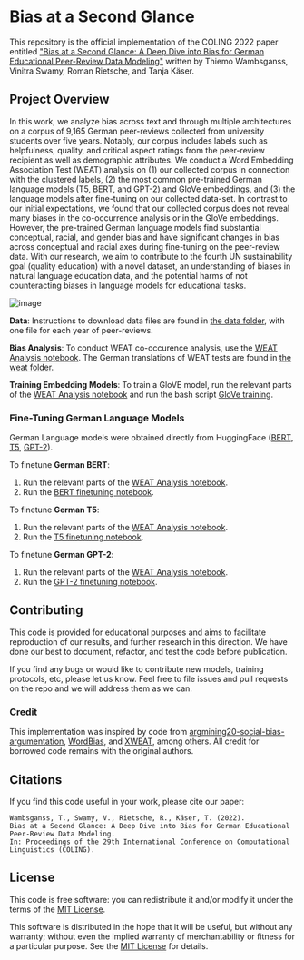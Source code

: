 # Bias at a Second Glance

This repository is the official implementation of the COLING 2022 paper entitled ["Bias at a Second Glance: A Deep Dive into Bias for German Educational
Peer-Review Data Modeling"](https://arxiv.org/pdf/2209.10335.pdf) written by Thiemo Wambsganss, Vinitra Swamy, Roman Rietsche, and Tanja Käser. 

## Project Overview

In this work, we analyze bias across text and through multiple architectures on a corpus of 9,165 German peer-reviews collected from university students over five years. Notably, our corpus includes labels such as helpfulness, quality, and critical aspect ratings from the peer-review recipient as well as demographic attributes. We conduct a Word Embedding Association Test (WEAT) analysis on (1) our collected corpus in connection with the clustered labels, (2) the most common pre-trained German language models (T5, BERT, and GPT-2) and GloVe embeddings, and (3) the language models after fine-tuning on our collected data-set. In contrast to our initial expectations, we found that our collected corpus does not reveal many biases in the co-occurrence analysis or in the GloVe embeddings. However, the pre-trained German language models find substantial conceptual, racial, and gender bias and have significant changes in bias across conceptual and racial axes during fine-tuning on the peer-review data. With our research, we aim to contribute to the fourth UN sustainability goal (quality education) with a novel dataset, an understanding of biases in natural language education data, and the potential harms of not counteracting biases in language models for educational tasks.

![image](https://user-images.githubusercontent.com/72170466/191957442-8f970ae7-9bfe-4f31-a0b3-9fb579bf8949.png)

**Data**: Instructions to download data files are found in [the data folder](data/), with one file for each year of peer-reviews.

**Bias Analysis**: To conduct WEAT co-occurence analysis, use the [WEAT Analysis notebook](code/WEAT_analysis_peer_reviews.ipynb). The German translations of WEAT tests are found in [the weat folder](weat/).

**Training Embedding Models**: To train a GloVE model, run the relevant parts of the [WEAT Analysis notebook](code/WEAT_analysis_peer_reviews.ipynb) and run the bash script [GloVe training](code/GloVe_training.sh).

### Fine-Tuning German Language Models

German Language models were obtained directly from HuggingFace ([BERT](https://huggingface.co/bert-base-german-cased), [T5](https://huggingface.co/ml6team/mt5-small-german-finetune-mlsum), [GPT-2](https://huggingface.co/dbmdz/german-gpt2)).

To finetune **German BERT**:
1. Run the relevant parts of the [WEAT Analysis notebook](code/WEAT_analysis_peer_reviews.ipynb).
2. Run the [BERT finetuning notebook](code/BERT_finetuning.ipynb).

To finetune **German T5**:
1. Run the relevant parts of the [WEAT Analysis notebook](code/WEAT_analysis_peer_reviews.ipynb).
2. Run the [T5 finetuning notebook](code/T5_finetuning.ipynb).

To finetune **German GPT-2**: 
1. Run the relevant parts of the [WEAT Analysis notebook](code/WEAT_analysis_peer_reviews.ipynb).
2. Run the [GPT-2 finetuning notebook](code/GPT2_finetuning.ipynb).


## Contributing 

This code is provided for educational purposes and aims to facilitate reproduction of our results, and further research 
in this direction. We have done our best to document, refactor, and test the code before publication.

If you find any bugs or would like to contribute new models, training protocols, etc, please let us know. Feel free to file issues and pull requests on the repo and we will address them as we can.

### Credit

This implementation was inspired by code from [argmining20-social-bias-argumentation](https://github.com/webis-de/argmining20-social-bias-argumentation), [WordBias](https://github.com/bhavyaghai/WordBias), and [XWEAT](https://github.com/anlausch/XWEAT), among others. All credit for borrowed code remains with the original authors.

## Citations
If you find this code useful in your work, please cite our paper:

```
Wambsganss, T., Swamy, V., Rietsche, R., Käser, T. (2022). 
Bias at a Second Glance: A Deep Dive into Bias for German Educational Peer-Review Data Modeling.
In: Proceedings of the 29th International Conference on Computational Linguistics (COLING).
```

## License
This code is free software: you can redistribute it and/or modify it under the terms of the [MIT License](LICENSE).

This software is distributed in the hope that it will be useful, but without any warranty; without even the implied warranty of merchantability or fitness for a particular purpose. See the [MIT License](LICENSE) for details.
